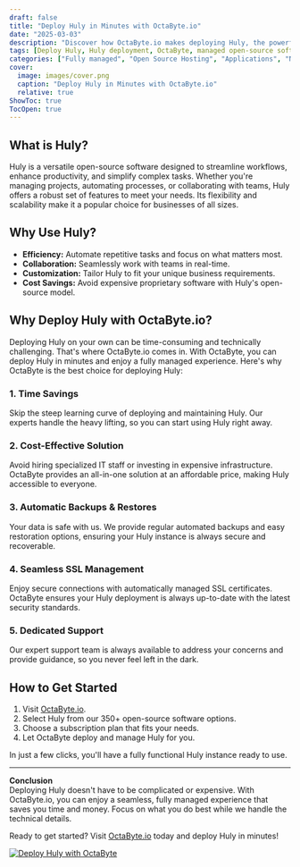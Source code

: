 ```yaml
---
draft: false
title: "Deploy Huly in Minutes with OctaByte.io"
date: "2025-03-03"
description: "Discover how OctaByte.io makes deploying Huly, the powerful open-source software, effortless and hassle-free. Save time, reduce costs, and enjoy fully managed services with automatic backups, SSL management, and expert support."
tags: [Deploy Huly, Huly deployment, OctaByte, managed open-source software, Huly benefits, time-saving software deployment, cost-effective Huly hosting, automatic backups, SSL management, open-source software support]
categories: ["Fully managed", "Open Source Hosting", "Applications", "Note Taking", "Project Management", "Huly"]
cover:
  image: images/cover.png
  caption: "Deploy Huly in Minutes with OctaByte.io"
  relative: true
ShowToc: true
TocOpen: true
---
```



## What is Huly?  

Huly is a versatile open-source software designed to streamline workflows, enhance productivity, and simplify complex tasks. Whether you're managing projects, automating processes, or collaborating with teams, Huly offers a robust set of features to meet your needs. Its flexibility and scalability make it a popular choice for businesses of all sizes.

## Why Use Huly?  

- **Efficiency:** Automate repetitive tasks and focus on what matters most.  
- **Collaboration:** Seamlessly work with teams in real-time.  
- **Customization:** Tailor Huly to fit your unique business requirements.  
- **Cost Savings:** Avoid expensive proprietary software with Huly's open-source model.  

## Why Deploy Huly with OctaByte.io?  

Deploying Huly on your own can be time-consuming and technically challenging. That's where OctaByte.io comes in. With OctaByte, you can deploy Huly in minutes and enjoy a fully managed experience. Here's why OctaByte is the best choice for deploying Huly:  

### 1. **Time Savings**  
Skip the steep learning curve of deploying and maintaining Huly. Our experts handle the heavy lifting, so you can start using Huly right away.  

### 2. **Cost-Effective Solution**  
Avoid hiring specialized IT staff or investing in expensive infrastructure. OctaByte provides an all-in-one solution at an affordable price, making Huly accessible to everyone.  

### 3. **Automatic Backups & Restores**  
Your data is safe with us. We provide regular automated backups and easy restoration options, ensuring your Huly instance is always secure and recoverable.  

### 4. **Seamless SSL Management**  
Enjoy secure connections with automatically managed SSL certificates. OctaByte ensures your Huly deployment is always up-to-date with the latest security standards.  

### 5. **Dedicated Support**  
Our expert support team is always available to address your concerns and provide guidance, so you never feel left in the dark.  

## How to Get Started  

1. Visit [OctaByte.io](https://octabyte.io).  
2. Select Huly from our 350+ open-source software options.  
3. Choose a subscription plan that fits your needs.  
4. Let OctaByte deploy and manage Huly for you.  

In just a few clicks, you'll have a fully functional Huly instance ready to use.  

---

**Conclusion**  
Deploying Huly doesn't have to be complicated or expensive. With OctaByte.io, you can enjoy a seamless, fully managed experience that saves you time and money. Focus on what you do best while we handle the technical details.  

Ready to get started? Visit [OctaByte.io](https://octabyte.io) today and deploy Huly in minutes!

[![Deploy Huly with OctaByte](/images/deploy-on-octabyte.png)](https://octabyte.io/fully-managed-open-source-services/applications/note-taking/huly)